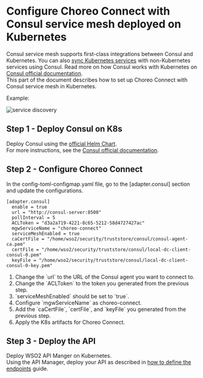 # Configure Choreo Connect with Consul service mesh deployed on Kubernetes
Consul service mesh supports first-class integrations between Consul and Kubernetes.
You can also [sync Kubernetes services](https://www.consul.io/docs/k8s/service-sync) with non-Kubernetes services using Consul.
Read more on how Consul works with Kubernetes on [Consul official documentation](https://www.consul.io/docs/k8s). <br>
This part of the document describes how to set up Choreo Connect with Consul service mesh in Kubernetes.<br>

Example:

![service discovery]({{base_path}}/assets/img/deploy/consul-reference-k8s.png)

## Step 1 - Deploy Consul on K8s
Deploy Consul using the [official Helm Chart](https://helm.releases.hashicorp.com/).<br>
For more instructions, see the [Consul official documentation](https://www.consul.io/docs/k8s).
## Step 2 - Configure Choreo Connect

In the config-toml-configmap.yaml file, go to the \[adapter.consul] section and update the configurations.
```
[adapter.consul]
  enable = true
  url = "http://consul-server:8500"
  pollInterval = 5
  ACLToken = "d3a2a719-4221-8c65-5212-58d4727427ac"
  mgwServiceName = "choreo-connect"
  serviceMeshEnabled = true
  caCertFile = "/home/wso2/security/truststore/consul/consul-agent-ca.pem"
  certFile = "/home/wso2/security/truststore/consul/local-dc-client-consul-0.pem"
  keyFile = "/home/wso2/security/truststore/consul/local-dc-client-consul-0-key.pem"
```

<ol>
<li> Change the `url` to the URL of the Consul agent you want to connect to.<br></li>
<li>Change the `ACLToken` to the token you generated from the previous step.<br></li> 
<li>`serviceMeshEnabled` should be set to `true`.<br></li>
<li>Configure `mgwServiceName` as choreo-connect.<br></li>
<li>Add the `caCertFile`, `certFile`, and `keyFile` you generated from the previous step.<br></li>
<li>Apply the K8s artifacts for Choreo Connect.</li>
</ol>



## Step 3 - Deploy the API
Deploy WSO2 API Manger on Kubernetes.<br>
Using the API Manager, deploy your API as described in [how to define the endpoints]({{base_path}}/deploy-and-publish/deploy-on-gateway/choreo-connect/service-discovery/service-discovery-overview/#how-to-define-the-endpoints) guide.
